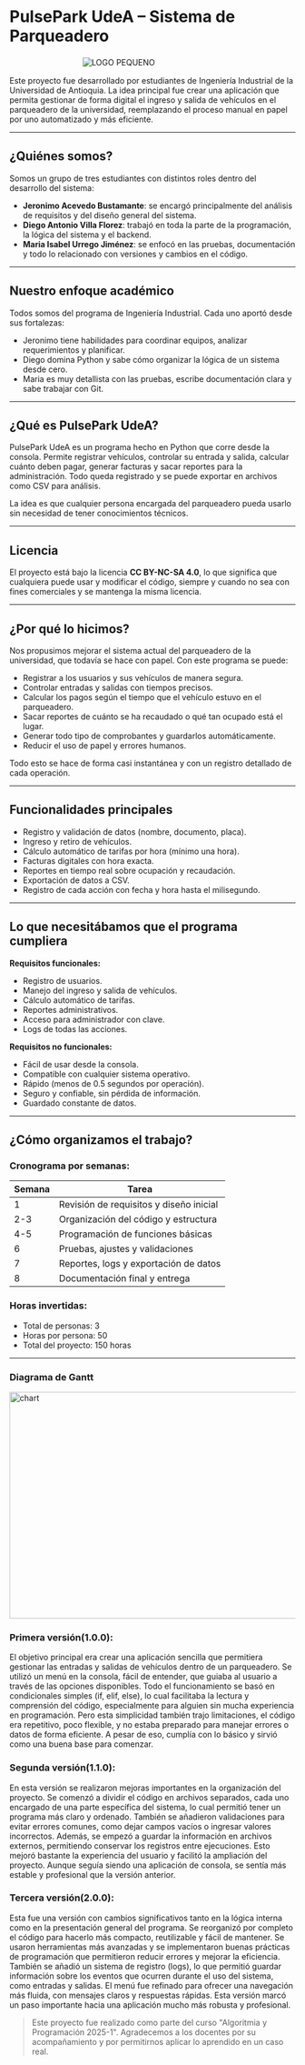 # PulsePark UdeA – Sistema de Parqueadero

ㅤㅤㅤㅤㅤㅤㅤㅤㅤㅤ![LOGO PEQUENO](https://github.com/user-attachments/assets/1eab9711-bbba-499d-86b4-c3633da5e5bb)


Este proyecto fue desarrollado por estudiantes de Ingeniería Industrial de la Universidad de Antioquia. La idea principal fue crear una aplicación que permita gestionar de forma digital el ingreso y salida de vehículos en el parqueadero de la universidad, reemplazando el proceso manual en papel por uno automatizado y más eficiente.

---

## ¿Quiénes somos?

Somos un grupo de tres estudiantes con distintos roles dentro del desarrollo del sistema:

- **Jeronimo Acevedo Bustamante**: se encargó principalmente del análisis de requisitos y del diseño general del sistema.
- **Diego Antonio Villa Florez**: trabajó en toda la parte de la programación, la lógica del sistema y el backend.
- **Maria Isabel Urrego Jiménez**: se enfocó en las pruebas, documentación y todo lo relacionado con versiones y cambios en el código.

---

## Nuestro enfoque académico

Todos somos del programa de Ingeniería Industrial. Cada uno aportó desde sus fortalezas:

- Jeronimo tiene habilidades para coordinar equipos, analizar requerimientos y planificar.
- Diego domina Python y sabe cómo organizar la lógica de un sistema desde cero.
- Maria es muy detallista con las pruebas, escribe documentación clara y sabe trabajar con Git.

---

## ¿Qué es PulsePark UdeA?

PulsePark UdeA es un programa hecho en Python que corre desde la consola. Permite registrar vehículos, controlar su entrada y salida, calcular cuánto deben pagar, generar facturas y sacar reportes para la administración. Todo queda registrado y se puede exportar en archivos como CSV para análisis.

La idea es que cualquier persona encargada del parqueadero pueda usarlo sin necesidad de tener conocimientos técnicos.

---

## Licencia

El proyecto está bajo la licencia **CC BY-NC-SA 4.0**, lo que significa que cualquiera puede usar y modificar el código, siempre y cuando no sea con fines comerciales y se mantenga la misma licencia.

---

## ¿Por qué lo hicimos?

Nos propusimos mejorar el sistema actual del parqueadero de la universidad, que todavía se hace con papel. Con este programa se puede:

- Registrar a los usuarios y sus vehículos de manera segura.
- Controlar entradas y salidas con tiempos precisos.
- Calcular los pagos según el tiempo que el vehículo estuvo en el parqueadero.
- Sacar reportes de cuánto se ha recaudado o qué tan ocupado está el lugar.
- Generar todo tipo de comprobantes y guardarlos automáticamente.
- Reducir el uso de papel y errores humanos.

Todo esto se hace de forma casi instantánea y con un registro detallado de cada operación.

---

## Funcionalidades principales

- Registro y validación de datos (nombre, documento, placa).
- Ingreso y retiro de vehículos.
- Cálculo automático de tarifas por hora (mínimo una hora).
- Facturas digitales con hora exacta.
- Reportes en tiempo real sobre ocupación y recaudación.
- Exportación de datos a CSV.
- Registro de cada acción con fecha y hora hasta el milisegundo.

---

## Lo que necesitábamos que el programa cumpliera

**Requisitos funcionales:**
- Registro de usuarios.
- Manejo del ingreso y salida de vehículos.
- Cálculo automático de tarifas.
- Reportes administrativos.
- Acceso para administrador con clave.
- Logs de todas las acciones.

**Requisitos no funcionales:**
- Fácil de usar desde la consola.
- Compatible con cualquier sistema operativo.
- Rápido (menos de 0.5 segundos por operación).
- Seguro y confiable, sin pérdida de información.
- Guardado constante de datos.

---

## ¿Cómo organizamos el trabajo?

### Cronograma por semanas:

| Semana | Tarea |
|--------|-------|
| 1 | Revisión de requisitos y diseño inicial |
| 2-3 | Organización del código y estructura |
| 4-5 | Programación de funciones básicas |
| 6 | Pruebas, ajustes y validaciones |
| 7 | Reportes, logs y exportación de datos |
| 8 | Documentación final y entrega |

### Horas invertidas:

- Total de personas: 3  
- Horas por persona: 50  
- Total del proyecto: 150 horas

---
### Diagrama de Gantt
<img width="1300" height="399" alt="chart" src="https://github.com/user-attachments/assets/88adebf6-3f22-49fd-86eb-cee705c45e5f" />



### Primera versión(1.0.0):
El objetivo principal era crear una aplicación sencilla que permitiera gestionar las entradas y salidas de vehículos dentro de un parqueadero. Se utilizó un menú en la consola, fácil de entender, que guiaba al usuario a través de las opciones disponibles. Todo el funcionamiento se basó en condicionales simples (if, elif, else), lo cual facilitaba la lectura y comprensión del código, especialmente para alguien sin mucha experiencia en programación. Pero esta simplicidad también trajo limitaciones, el código era repetitivo, poco flexible, y no estaba preparado para manejar errores o datos de forma eficiente. A pesar de eso, cumplía con lo básico y sirvió como una buena base para comenzar.

### Segunda versión(1.1.0):
En esta versión se realizaron mejoras importantes en la organización del proyecto. Se comenzó a dividir el código en archivos separados, cada uno encargado de una parte específica del sistema, lo cual permitió tener un programa más claro y ordenado. También se añadieron validaciones para evitar errores comunes, como dejar campos vacíos o ingresar valores incorrectos. Además, se empezó a guardar la información en archivos externos, permitiendo conservar los registros entre ejecuciones. Esto mejoró bastante la experiencia del usuario y facilitó la ampliación del proyecto. Aunque seguía siendo una aplicación de consola, se sentía más estable y profesional que la versión anterior.

### Tercera versión(2.0.0):
Esta fue una versión con cambios significativos tanto en la lógica interna como en la presentación general del programa. Se reorganizó por completo el código para hacerlo más compacto, reutilizable y fácil de mantener. Se usaron herramientas más avanzadas y se implementaron buenas prácticas de programación que permitieron reducir errores y mejorar la eficiencia. También se añadió un sistema de registro (logs), lo que permitió guardar información sobre los eventos que ocurren durante el uso del sistema, como entradas y salidas. El menú fue refinado para ofrecer una navegación más fluida, con mensajes claros y respuestas rápidas. Esta versión marcó un paso importante hacia una aplicación mucho más robusta y profesional.

> Este proyecto fue realizado como parte del curso "Algoritmia y Programación 2025-1". Agradecemos a los docentes por su acompañamiento y por permitirnos aplicar lo aprendido en un caso real.
